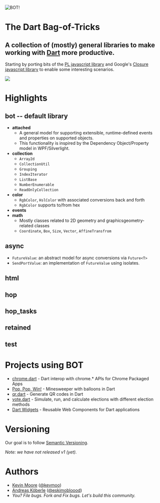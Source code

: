 ![BOT!](https://raw.github.com/kevmoo/bot.dart/master/resource/logo.png)
# The Dart Bag-of-Tricks
## A collection of (mostly) general libraries to make working with [Dart](http://www.dartlang.org/) more productive.

Starting by porting bits of the [PL javascript library](https://github.com/thinkpixellab/pl) and Google's [Closure javascript library](https://developers.google.com/closure/library/) to enable some interesting scenarios.

[![](https://drone.io/kevmoo/bot.dart/status.png)](https://drone.io/kevmoo/bot.dart/latest)

# Highlights

## bot -- default library
 * __attached__
     * A general model for supporting extensible, runtime-defined events and
       properties on supported objects.
     * This functionality is inspired by the Dependency Object/Property model
       in WPF/Silverlight.
 * __collection__
     * `Array2d`
     * `CollectionUtil`
     * `Grouping`
     * `IndexIterator`
     * `ListBase`
     * `NumberEnumerable`
     * `ReadOnlyCollection`
 * __color__
     * `RgbColor`, `HslColor` with associated conversions back and forth
     * `RgbColor` supports to/from hex
 * __events__
 * __math__
     * Mostly classes related to 2D geometry and graphicsgeometry-related classes
     * `Coordinate`, `Box`, `Size`, `Vector`, `AffineTransfrom`

## async
  * `FutureValue`: an abstract model for async conversions via `Future<T>`
  * `SendPortValue`: an implementation of `FutureValue` using isolates.

## html

## hop

## hop_tasks

## retained

## test

# Projects using BOT

* [chrome.dart](https://github.com/dart-gde/chrome.dart) - Dart interop with chrome.* APIs for Chrome Packaged Apps
* [Pop, Pop, Win!](https://github.com/dart-lang/pop-pop-win) - Minesweeper with balloons in Dart
* [qr.dart](https://github.com/kevmoo/qr.dart) - Generate QR codes in Dart
* [vote.dart](https://github.com/kevmoo/vote.dart) - Simulate, run, and calculate elections with different election methods
* [Dart Widgets](https://github.com/kevmoo/widget.dart) - Reusable Web Components for Dart applications

# Versioning

Our goal is to follow [Semantic Versioning](http://semver.org/).

_Note: we have not released v1 (yet)._

# Authors
 * [Kevin Moore](https://github.com/kevmoo) ([@kevmoo](http://twitter.com/kevmoo))
 * [Andreas Köberle](https://github.com/eskimoblood) ([@eskimobloood](https://twitter.com/eskimobloood))
 * _You? File bugs. Fork and Fix bugs. Let's build this community._
